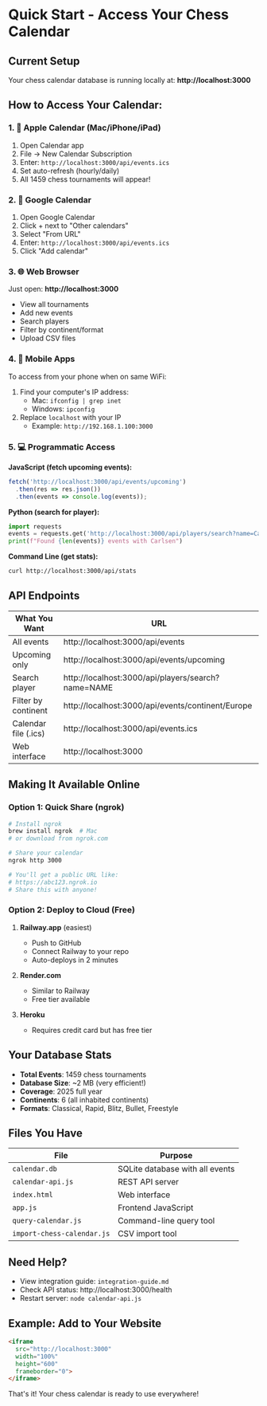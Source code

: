 # Quick Start - Access Your Chess Calendar

## Current Setup
Your chess calendar database is running locally at: **http://localhost:3000**

## How to Access Your Calendar:

### 1. 📱 Apple Calendar (Mac/iPhone/iPad)
1. Open Calendar app
2. File → New Calendar Subscription
3. Enter: `http://localhost:3000/api/events.ics`
4. Set auto-refresh (hourly/daily)
5. All 1459 chess tournaments will appear!

### 2. 📅 Google Calendar
1. Open Google Calendar
2. Click + next to "Other calendars"
3. Select "From URL"
4. Enter: `http://localhost:3000/api/events.ics`
5. Click "Add calendar"

### 3. 🌐 Web Browser
Just open: **http://localhost:3000**
- View all tournaments
- Add new events
- Search players
- Filter by continent/format
- Upload CSV files

### 4. 📱 Mobile Apps
To access from your phone when on same WiFi:
1. Find your computer's IP address:
   - Mac: `ifconfig | grep inet`
   - Windows: `ipconfig`
2. Replace `localhost` with your IP
   - Example: `http://192.168.1.100:3000`

### 5. 💻 Programmatic Access

**JavaScript (fetch upcoming events):**
```javascript
fetch('http://localhost:3000/api/events/upcoming')
  .then(res => res.json())
  .then(events => console.log(events));
```

**Python (search for player):**
```python
import requests
events = requests.get('http://localhost:3000/api/players/search?name=Carlsen').json()
print(f"Found {len(events)} events with Carlsen")
```

**Command Line (get stats):**
```bash
curl http://localhost:3000/api/stats
```

## API Endpoints

| What You Want | URL |
|--------------|-----|
| All events | http://localhost:3000/api/events |
| Upcoming only | http://localhost:3000/api/events/upcoming |
| Search player | http://localhost:3000/api/players/search?name=NAME |
| Filter by continent | http://localhost:3000/api/events/continent/Europe |
| Calendar file (.ics) | http://localhost:3000/api/events.ics |
| Web interface | http://localhost:3000 |

## Making It Available Online

### Option 1: Quick Share (ngrok)
```bash
# Install ngrok
brew install ngrok  # Mac
# or download from ngrok.com

# Share your calendar
ngrok http 3000

# You'll get a public URL like:
# https://abc123.ngrok.io
# Share this with anyone!
```

### Option 2: Deploy to Cloud (Free)
1. **Railway.app** (easiest)
   - Push to GitHub
   - Connect Railway to your repo
   - Auto-deploys in 2 minutes

2. **Render.com**
   - Similar to Railway
   - Free tier available

3. **Heroku**
   - Requires credit card but has free tier

## Your Database Stats
- **Total Events**: 1459 chess tournaments
- **Database Size**: ~2 MB (very efficient!)
- **Coverage**: 2025 full year
- **Continents**: 6 (all inhabited continents)
- **Formats**: Classical, Rapid, Blitz, Bullet, Freestyle

## Files You Have

| File | Purpose |
|------|---------|
| `calendar.db` | SQLite database with all events |
| `calendar-api.js` | REST API server |
| `index.html` | Web interface |
| `app.js` | Frontend JavaScript |
| `query-calendar.js` | Command-line query tool |
| `import-chess-calendar.js` | CSV import tool |

## Need Help?
- View integration guide: `integration-guide.md`
- Check API status: http://localhost:3000/health
- Restart server: `node calendar-api.js`

## Example: Add to Your Website
```html
<iframe 
  src="http://localhost:3000" 
  width="100%" 
  height="600"
  frameborder="0">
</iframe>
```

That's it! Your chess calendar is ready to use everywhere!